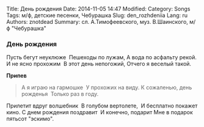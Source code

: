 Title: День рождения
Date: 2014-11-05 14:47
Modified: 
Category: Songs
Tags: м/ф, детские песенки, Чебурашка
Slug: den_rozhdeniia
Lang: ru
Authors: znotdead
Summary: сл. А.Тимофеевского, муз. В.Шаинского, м/ф "Чебурашка" 

### День рождения

Пусть бегут неуклюже 
Пешеходы по лужам,
А вода по асфальту рекой.
И не ясно прохожим 
В этот день непогожий,
Отчего я веселый такой.

**Припев**
>А я играю на гармошке 
У прохожих на виду.
К сожаленью, день рожденья 
Только раз в году.

Прилетит вдруг волшебник 
В голубом вертолете, 
И бесплатно покажет кино.
С днем рождения поздравит 
И конечно, подарит
Мне в подарок пятьсот "эскимо".
